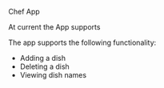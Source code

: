Chef App

At current the App supports 

The app supports the following functionality:

- Adding a dish
- Deleting a dish
- Viewing dish names


